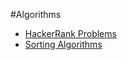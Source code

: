 #Algorithms

* [HackerRank Problems](hackerrank-problems/README.md)
* [Sorting Algorithms](sorting-algos/README.md)